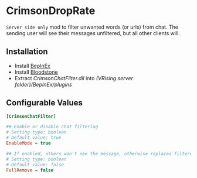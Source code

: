 # CrimsonDropRate
`Server side only` mod to filter unwanted words (or urls) from chat. The sending user will see their messages unfiltered, but all other clients will.

## Installation
* Install [BepInEx](https://v-rising.thunderstore.io/package/BepInEx/BepInExPack_V_Rising/)
* Install [Bloodstone](https://github.com/decaprime/Bloodstone/releases/tag/v0.2.1)
* Extract _CrimsonChatFilter.dll_ into _(VRising server folder)/BepInEx/plugins_

## Configurable Values
```ini
[CrimsonChatFilter]

## Enable or disable chat filtering
# Setting type: boolean
# Default value: true
EnableMode = true

## If enabled, others won't see the message, otherwise replaces filtered words with ****
# Setting type: boolean
# Default value: false
FullRemove = false
```